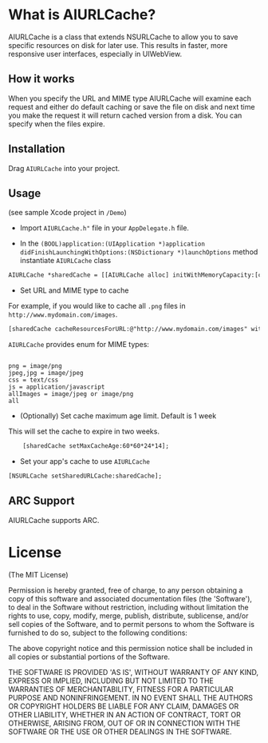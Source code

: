 # What is AIURLCache?

AIURLCache is a class that extends NSURLCache to allow you to save specific resources on disk for later use. This results in
faster, more responsive user interfaces, especially in UIWebView.

## How it works 

When you specify the URL and MIME type AIURLCache will examine each request and either do default caching or save the file on disk
and next time you make the request it will return cached version from a disk. You can specify when the files expire. 

## Installation

Drag ```AIURLCache``` into your project. 

## Usage

(see sample Xcode project in ```/Demo```)

* Import ```AIURLCache.h"``` file in your ```AppDelegate.h``` file.

* In the ```(BOOL)application:(UIApplication *)application didFinishLaunchingWithOptions:(NSDictionary *)launchOptions``` method 
instantiate ```AIURLCache``` class

```html
AIURLCache *sharedCache = [[AIURLCache alloc] initWithMemoryCapacity:[capacityInBytes] diskCapacity: [capacityInBytes] diskPath:@"[directoryName]"];
```

* Set URL and MIME type to cache

For example, if you would like to cache all ```.png``` files in ```http://www.mydomain.com/images```. 

```html
[sharedCache cacheResourcesForURL:@"http://www.mydomain.com/images" withMIMEType:png];
```

```AIURLCache``` provides enum for MIME types: 
```

png = image/png
jpeg,jpg = image/jpeg
css = text/css
js = application/javascript
allImages = image/jpeg or image/png 
all
```

* (Optionally) Set cache maximum age limit. Default is 1 week

This will set the cache to expire in two weeks. 
```html
    [sharedCache setMaxCacheAge:60*60*24*14];
```

* Set your app's cache to use ```AIURLCache```

```html
[NSURLCache setSharedURLCache:sharedCache];
```

## ARC Support

AIURLCache supports ARC. 

# License

(The MIT License)

Permission is hereby granted, free of charge, to any person obtaining
a copy of this software and associated documentation files (the
'Software'), to deal in the Software without restriction, including
without limitation the rights to use, copy, modify, merge, publish,
distribute, sublicense, and/or sell copies of the Software, and to
permit persons to whom the Software is furnished to do so, subject to
the following conditions:

The above copyright notice and this permission notice shall be
included in all copies or substantial portions of the Software.

THE SOFTWARE IS PROVIDED 'AS IS', WITHOUT WARRANTY OF ANY KIND,
EXPRESS OR IMPLIED, INCLUDING BUT NOT LIMITED TO THE WARRANTIES OF
MERCHANTABILITY, FITNESS FOR A PARTICULAR PURPOSE AND NONINFRINGEMENT.
IN NO EVENT SHALL THE AUTHORS OR COPYRIGHT HOLDERS BE LIABLE FOR ANY
CLAIM, DAMAGES OR OTHER LIABILITY, WHETHER IN AN ACTION OF CONTRACT,
TORT OR OTHERWISE, ARISING FROM, OUT OF OR IN CONNECTION WITH THE
SOFTWARE OR THE USE OR OTHER DEALINGS IN THE SOFTWARE.